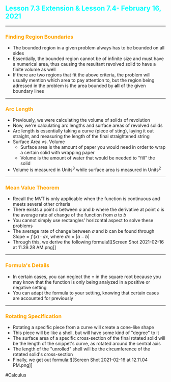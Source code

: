 ## <span style="color:cyan">Lesson 7.3 Extension &  Lesson 7.4- February 16, 2021</span>
****
### <span style="color:orange">Finding Region Boundaries</span>
- The bounded region in a given problem always has to be bounded on all sides
- Essentially, the bounded region cannot be of infinite size and must have a numerical area, thus causing the resultant revolved solid to have a finite volume as well
- If there are two regions that fit the above criteria, the problem will usually mention which area to pay attention to, but the region being adressed in the problem is the area bounded by **all** of the given boundary lines

****
### <span style="color:orange">Arc Length</span>
- Previously, we were calculating the volume of solids of revolution
- Now, we're calculating arc lengths and surface areas of revolved solids
- Arc length is essentially taking a curve (piece of sting), laying it out straight, and measuring the length of the final straightened string
- Surface Area vs. Volume
	- Surface area is the amount of paper you would need in order to wrap a certain solid with wrapping paper
	- Volume is the amount of water that would be needed to "fill" the solid
- Volume is measured in $\text{Units}^3$ while surface area is measured in $\text{Units}^2$

****
### <span style="color:orange">Mean Value Theorem</span>
- Recall the MVT is only applicable when the function is continuous and meets several other criteria
- There exists a point $c$ between $a$ and $b$ where the derivative at point $c$ is the average rate of change of the function from $a$ to $b$
- You cannot simply use rectangles' horizontal aspect to solve these problems
- The average rate of change between $a$ and $b$ can be found through $\text{Slope} = f'(x) \cdot dx$, where $dx = |a-b|$
- Through this, we derive the following formula![[Screen Shot 2021-02-16 at 11.39.28 AM.png]]

****
### <span style="color:orange">Formula's Details</span>
- In certain cases, you can neglect the $\pm$ in the square root because you may know that the function is only being analyzed in a positive or negative setting
- You can adapt the formula to your setting, knowing that certain cases are accounted for previously

****
### <span style="color:orange">Rotating Specification</span>
- Rotating a specific piece from a curve will create a cone-like shape
- This piece will be like a shell, but will have some kind of "degree" to it
- The surface area of a specific cross-section of the final rotated solid will be the length of the snippet's curve, as rotated around the central axis
- The length of the "unrolled" shell will be the circumference of the rotated solid's cross-section
- Finally, we get out formula:![[Screen Shot 2021-02-16 at 12.11.04 PM.png]]

#Calculus